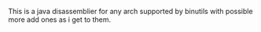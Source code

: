 This is a java disassemblier for any arch supported by binutils with possible more add ones as i get to them.

